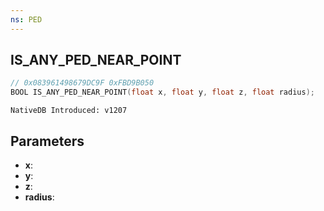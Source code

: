 ```yaml
---
ns: PED
---
```

## IS_ANY_PED_NEAR_POINT

```c
// 0x083961498679DC9F 0xFBD9B050
BOOL IS_ANY_PED_NEAR_POINT(float x, float y, float z, float radius);
```

```
NativeDB Introduced: v1207
```

## Parameters
* **x**:
* **y**:
* **z**:
* **radius**:
